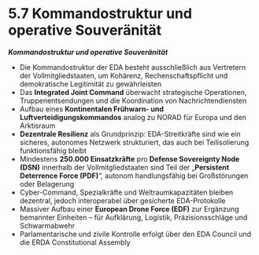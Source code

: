 # 5.7 Kommandostruktur und operative Souveränität

_**Kommandostruktur und operative Souveränität**_

* Die Kommandostruktur der EDA besteht ausschließlich aus Vertretern der Vollmitgliedstaaten, um Kohärenz, Rechenschaftspflicht und demokratische Legitimität zu gewährleisten
* Das **Integrated Joint Command** überwacht strategische Operationen, Truppenentsendungen und die Koordination von Nachrichtendiensten
* Aufbau eines **Kontinentalen Frühwarn- und Luftverteidigungskommandos** analog zu NORAD für Europa und den Arktisraum
* **Dezentrale Resilienz** als Grundprinzip: EDA-Streitkräfte sind wie ein sicheres, autonomes Netzwerk strukturiert, das auch bei Teilisolierung funktionsfähig bleibt
* Mindestens **250.000 Einsatzkräfte** pro **Defense Sovereignty Node (DSN)** innerhalb der Vollmitgliedstaaten sind Teil der „**Persistent Deterrence Force (PDF)**“, autonom handlungsfähig bei Großstörungen oder Belagerung
* Cyber-Command, Spezialkräfte und Weltraumkapazitäten bleiben dezentral, jedoch interoperabel über gesicherte EDA-Protokolle
* Massiver Aufbau einer **European Drone Force (EDF)** zur Ergänzung bemannter Einheiten – für Aufklärung, Logistik, Präzisionsschläge und Schwarmabwehr
* Parlamentarische und zivile Kontrolle erfolgt über den EDA Council und die ERDA Constitutional Assembly
